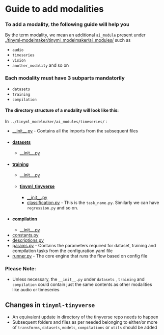# Guide to add modalities

### To add a modality, the following guide will help you
By the term modality, we mean an additional `ai_module` present under [./tinyml-modelmaker/tinyml_modelmaker/ai_modules/](../tinyml_modelmaker/ai_modules/) such as
- `audio`
- `timeseries`
- `vision`
- `another_modality` and so on

### Each modality must have 3 subparts mandatorily
- `datasets`
- `training`
- `compilation`

#### The directory structure of a modality will look like this:
In `../tinyml_modelmaker/ai_modules/timeseries/` : 
 * [\_\_init__.py](../tinyml_modelmaker/ai_modules/timeseries/\_\_init__.py) - Contains all the imports from the subsequent files
 * #### [datasets](../tinyml_modelmaker/ai_modules/timeseries/datasets) 
   * [\_\_init__.py](../tinyml_modelmaker/ai_modules/timeseries/datasets/\_\_init__.py) 
 * #### [training](../tinyml_modelmaker/ai_modules/timeseries/training)
     * [\_\_init__.py](../tinyml_modelmaker/ai_modules/timeseries/training/\_\_init__.py)
     * #### [tinyml_tinyverse](../tinyml_modelmaker/ai_modules/timeseries/training/tinyml_tinyverse)
         * [\_\_init__.py](../tinyml_modelmaker/ai_modules/timeseries/training/tinyml_tinyverse/\_\_init__.py)
         * [classification.py](../tinyml_modelmaker/ai_modules/timeseries/training/tinyml_tinyverse/timeseries_classification.py) - This is the `task_name.py`. Similarly we can have `regression.py` and so on. 
 * #### [compilation](../tinyml_modelmaker/ai_modules/timeseries/compilation)
   * [\_\_init__.py](../tinyml_modelmaker/ai_modules/timeseries/compilation/\_\_init__.py)
 * [constants.py](../tinyml_modelmaker/ai_modules/timeseries/constants.py)
 * [descriptions.py](../tinyml_modelmaker/ai_modules/timeseries/descriptions.py)
 * [params.py](../tinyml_modelmaker/ai_modules/timeseries/params.py) - Contains the parameters required for dataset, training and compilation tasks from the configuration.yaml file
 * [runner.py](../tinyml_modelmaker/ai_modules/timeseries/runner.py) - The core engine that runs the flow based on config file

### Please Note:
- Unless necessary, the `__init__.py` under `datasets` , `training` and `compilation` could contain just the same contents as other modalities like audio or timeseries

## Changes in `tinyml-tinyverse`
- An equivalent update in directory of the tinyverse repo needs to happen
- Subsequent folders and files as per needed belonging to either/or more of `transforms`, `datasets`, `models`, `compilations` or `utils` should be added


